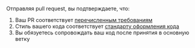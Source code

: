 Отправляя pull request, вы подтверждаете, что:
1) Ваш PR соответствует [перечисленным требованиям](https://urho3d-doxygen.github.io/doxygen/_contribution_checklist.html)
2) Стиль вашего кода соответствует [стандарту оформления кода](https://urho3d-doxygen.github.io/doxygen/_coding_conventions.html)
3) Вы обязуетесь сопровождать ваш код после принятия в основную ветку
